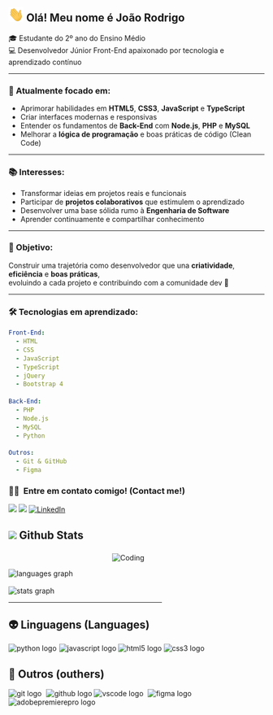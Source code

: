 ## <img src="https://raw.githubusercontent.com/ABSphreak/ABSphreak/master/gifs/Hi.gif" width="30px"> Olá! Meu nome é João Rodrigo

🎓 Estudante do 2º ano do Ensino Médio  
💻 Desenvolvedor Júnior Front-End apaixonado por tecnologia e aprendizado contínuo  

---

### 🚀 Atualmente focado em:

- Aprimorar habilidades em **HTML5**, **CSS3**, **JavaScript** e **TypeScript**
- Criar interfaces modernas e responsivas
- Entender os fundamentos de **Back-End** com **Node.js**, **PHP** e **MySQL**
- Melhorar a **lógica de programação** e boas práticas de código (Clean Code)

---

### 📚 Interesses:

- Transformar ideias em projetos reais e funcionais  
- Participar de **projetos colaborativos** que estimulem o aprendizado  
- Desenvolver uma base sólida rumo à **Engenharia de Software**  
- Aprender continuamente e compartilhar conhecimento  

---

### 🎯 Objetivo:

Construir uma trajetória como desenvolvedor que una **criatividade**, **eficiência** e **boas práticas**,  
evoluindo a cada projeto e contribuindo com a comunidade dev 🚀


---

### 🛠️ Tecnologias em aprendizado:

```yaml
Front-End:
  - HTML
  - CSS
  - JavaScript
  - TypeScript
  - jQuery
  - Bootstrap 4

Back-End:
  - PHP
  - Node.js
  - MySQL
  - Python

Outros:
  - Git & GitHub
  - Figma


```


### 🤝🏻 &nbsp;Entre em contato comigo! (Contact me!)
<a href="https://instagram.com/_joaoroodrigo"><img src="https://img.shields.io/badge/__joaoroodrigo-E4405F?style=flat&logo=Instagram&logoColor=white"/></a>
<a href="mailto:joaofreire2408@gmail.com"><img src="https://img.shields.io/badge/-joaofreire2408@gmail.com-D14836?style=flat&logo=Gmail&logoColor=white"/></a>
<a href="https://www.linkedin.com/in/jo%C3%A3o-rodrigo-ferreira-freire-a6b23b319/"><img src="https://img.shields.io/badge/linkedin-%230A66C2.svg?style=plastic&logo=linkedin&logoColor=white" alt="LinkedIn"/></a>


## <picture> <img src = "https://media2.giphy.com/media/QssGEmpkyEOhBCb7e1/giphy.gif?cid=ecf05e47a0n3gi1bfqntqmob8g9aid1oyj2wr3ds3mg700bl&rid=giphy.gif" width = 30px>  </picture> Github Stats



<!--- stats & Trophy (start) -->

<p align="left">
  <!--- stats (start) -->
<h3></h3>
<img align="right" alt="Coding" width="300" src="https://cdn.dribbble.com/users/1277312/screenshots/14733298/media/39b1045e593737587dd60e42c8422d1f.gif" >
<br>





<img src="https://github-readme-stats.vercel.app/api/top-langs?username=JoaoBruto&locale=en&hide_title=false&layout=compact&card_width=320&langs_count=5&theme=tokyonight&hide_border=false"  width="453" alt="languages graph"  />   <br> <br>
<img src="https://github-readme-stats.vercel.app/api?username=JoaoBruto&hide_title=false&hide_rank=false&show_icons=true&include_all_commits=true&count_private=true&disable_animations=false&theme=tokyonight&locale=en&hide_border=false" height="190" alt="stats graph"  />








<hr width="60%" >
  

  
## 👽 Linguagens (Languages)
<img src="https://cdn.jsdelivr.net/gh/devicons/devicon/icons/python/python-original.svg" height="30" width="40" alt="python logo"  /><img width="1" />
<img src="https://cdn.jsdelivr.net/gh/devicons/devicon/icons/javascript/javascript-original.svg" height="30"  width="40" alt="javascript logo"  />
<img src="https://cdn.jsdelivr.net/gh/devicons/devicon/icons/html5/html5-original.svg" height="30"  width="40" alt="html5 logo"  />
<img src="https://cdn.jsdelivr.net/gh/devicons/devicon/icons/css3/css3-original.svg" height="30"  width="40" alt="css3 logo"  />


## 🐛 Outros (outhers)
<div align="left">
  <img src="https://cdn.jsdelivr.net/gh/devicons/devicon/icons/git/git-original.svg" height="30"  width="40" alt="git logo"  />
  <img width="1" />
  <img src="https://skillicons.dev/icons?i=github" height="30" width="40" alt="github logo"  />
  <img src="https://cdn.jsdelivr.net/gh/devicons/devicon/icons/vscode/vscode-original.svg" height="30"  width="40" alt="vscode logo"  />
  <img width="1" />
  <img src="https://cdn.jsdelivr.net/gh/devicons/devicon/icons/figma/figma-original.svg" height="30"  width="40" alt="figma logo"  />
  <img width="1" />
  <img src="https://skillicons.dev/icons?i=pr" height="30" width="40" alt="adobepremierepro logo"  />
  
  






<td width="50%" align="center">


 

  </td>
</tr>
</table



<img align="right" alt="GIF" src="https://media.giphy.com/media/836HiJc7pgzy8iNXCn/giphy.gif" />






   



